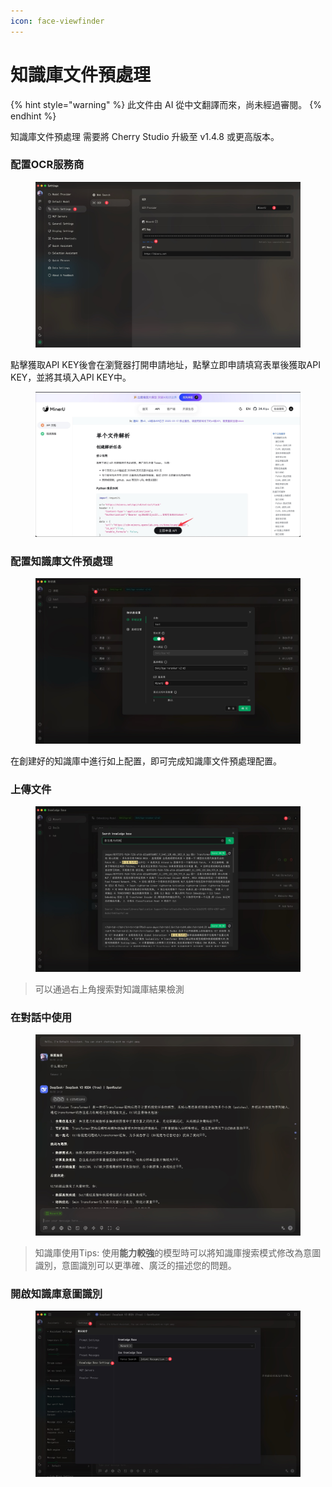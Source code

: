 ```yaml
---
icon: face-viewfinder
---
```

# 知識庫文件預處理


{% hint style="warning" %}
此文件由 AI 從中文翻譯而來，尚未經過審閱。
{% endhint %}




知識庫文件預處理 需要將 Cherry Studio 升級至 v1.4.8 或更高版本。

### 配置OCR服務商

<figure><img src="../.gitbook/assets/CleanShot 2025-06-03 at 11.50.10@2x (1).jpg" alt=""><figcaption></figcaption></figure>

點擊獲取API KEY後會在瀏覽器打開申請地址，點擊立即申請填寫表單後獲取API KEY，並將其填入API KEY中。

<figure><img src="../.gitbook/assets/CleanShot 2025-06-03 at 11.51.55@2x.jpg" alt=""><figcaption></figcaption></figure>

### 配置知識庫文件預處理

<figure><img src="../.gitbook/assets/CleanShot 2025-06-03 at 20.01.03@2x.jpg" alt=""><figcaption></figcaption></figure>

在創建好的知識庫中進行如上配置，即可完成知識庫文件預處理配置。

### 上傳文件

<figure><img src="../.gitbook/assets/CleanShot 2025-06-03 at 12.01.59@2x.jpg" alt=""><figcaption></figcaption></figure>

> 可以通過右上角搜索對知識庫結果檢測

### 在對話中使用

<figure><img src="../.gitbook/assets/CleanShot 2025-06-03 at 14.11.00@2x.jpg" alt=""><figcaption></figcaption></figure>

> 知識庫使用Tips: 使用**能力較強**的模型時可以將知識庫搜索模式修改為意圖識別，意圖識別可以更準確、廣泛的描述您的問題。

### 開啟知識庫意圖識別

<figure><img src="../.gitbook/assets/CleanShot 2025-06-03 at 14.12.47@2x.jpg" alt=""><figcaption></figcaption></figure>
